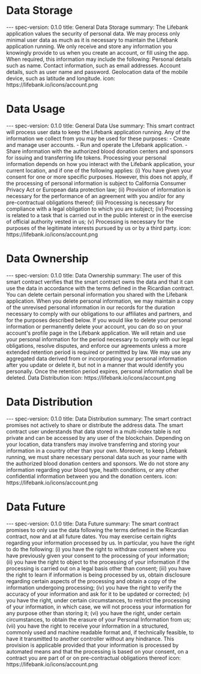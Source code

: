 <h1 class="clause">Data Storage</h1>
---
spec-version: 0.1.0
title: General Data Storage
summary: The Lifebank application values the security of personal data. We may process only minimal user data as much as it is necessary to maintain the Lifebank application running. We only receive and store any information you knowingly provide to us when you create an account, or fill using the app. When required, this information may include the following:
Personal details such as name.
Contact information, such as email addresses.
Account details, such as user name and password.
Geolocation data of the mobile device, such as latitude and longitude.
icon: https://lifebank.io/icons/account.png


<h1 class="clause">Data Usage</h1>
---
spec-version: 0.1.0
title: General Data Use
summary: This smart contract will process user data to keep the Lifebank application running. Any of the information we collect from you may be used for these purposes:
 - Create and manage user accounts.
 - Run and operate the Lifebank application.
 - Share information with the authorized blood donation centers and sponsors for issuing and transferring life tokens.
Processing your personal information depends on how you interact with the Lifebank application, your current location, and if one of the following applies: (i) You have given your consent for one or more specific purposes. However, this does not apply, if the processing of personal information is subject to California Consumer Privacy Act or European data protection law; (ii) Provision of information is necessary for the performance of an agreement with you and/or for any pre-contractual obligations thereof; (iii) Processing is necessary for compliance with a legal obligation to which you are subject; (iv) Processing is related to a task that is carried out in the public interest or in the exercise of official authority vested in us; (v) Processing is necessary for the purposes of the legitimate interests pursued by us or by a third party.
icon: https://lifebank.io/icons/account.png

<h1 class="clause">Data Ownership</h1>
---
spec-version: 0.1.0
title: Data Ownership
summary: The user of this smart contract verifies that the smart contract owns the data and that it can use the data in accordance with the terms defined in the Ricardian contract.
You can delete certain personal information you shared with the Lifebank application. When you delete personal information, we may maintain a copy of the unrevised personal information in our records for the duration necessary to comply with our obligations to our affiliates and partners, and for the purposes described below. If you would like to delete your personal information or permanently delete your account, you can do so on your account's profile page in the Lifebank application.
We will retain and use your personal information for the period necessary to comply with our legal obligations, resolve disputes, and enforce our agreements unless a more extended retention period is required or permitted by law. We may use any aggregated data derived from or incorporating your personal information after you update or delete it, but not in a manner that would identify you personally. Once the retention period expires, personal information shall be deleted. 
Data Distribution
icon: https://lifebank.io/icons/account.png

<h1 class="clause">Data Distribution</h1>
---
spec-version: 0.1.0
title: Data Distribution
summary: The smart contract promises not actively to share or distribute the address data. The smart contract user understands that data stored in a multi-index table is not private and can be accessed by any user of the blockchain.
Depending on your location, data transfers may involve transferring and storing your information in a country other than your own. Moreover, to keep Lifebank running, we must share necessary personal data such as your name with the authorized blood donation centers and sponsors. We do not store any information regarding your blood type, health conditions, or any other confidential information between you and the donation centers.
icon: https://lifebank.io/icons/account.png


<h1 class="clause">Data Future</h1>
---
spec-version: 0.1.0
title: Data Future
summary: The smart contract promises to only use the data following the terms defined in the Ricardian contract, now and at all future dates. You may exercise certain rights regarding your information processed by us. In particular, you have the right to do the following: (i) you have the right to withdraw consent where you have previously given your consent to the processing of your information; (ii) you have the right to object to the processing of your information if the processing is carried out on a legal basis other than consent; (iii) you have the right to learn if information is being processed by us, obtain disclosure regarding certain aspects of the processing and obtain a copy of the information undergoing processing; (iv) you have the right to verify the accuracy of your information and ask for it to be updated or corrected; (v) you have the right, under certain circumstances, to restrict the processing of your information, in which case, we will not process your information for any purpose other than storing it; (vi) you have the right, under certain circumstances, to obtain the erasure of your Personal Information from us; (vii) you have the right to receive your information in a structured, commonly used and machine readable format and, if technically feasible, to have it transmitted to another controller without any hindrance. This provision is applicable provided that your information is processed by automated means and that the processing is based on your consent, on a contract you are part of or on pre-contractual obligations thereof
icon:  https://lifebank.io/icons/account.png






